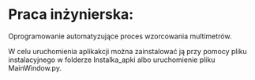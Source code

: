 # Praca inżynierska:
Oprogramowanie automatyzujące proces wzorcowania multimetrów.

W celu uruchomienia aplikakcji można zainstalować ją przy pomocy pliku instalacyjnego w folderze Instalka_apki albo uruchomienie pliku MainWindow.py. 
